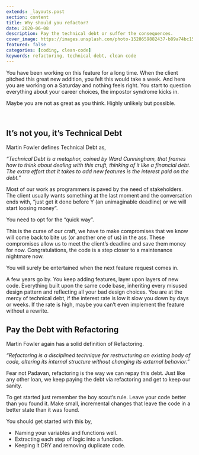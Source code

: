 ```yaml
---
extends: _layouts.post
section: content
title: Why should you refactor?
date: 2020-06-08
description: Pay the technical debt or suffer the consequences.
cover_image: https://images.unsplash.com/photo-1528659882437-b89a74bc157f?ixlib=rb-1.2.1&ixid=eyJhcHBfaWQiOjEyMDd9&auto=format&fit=crop&w=2550&q=80
featured: false
categories: [coding, clean-code]
keywords: refactoring, technical debt, clean code
---
```


You have been working on this feature for a long time. When the client pitched this great new addition, you felt this would take a week. And here you are working on a Saturday and nothing feels right. You start to question everything about your career choices, the impostor syndrome kicks in.

Maybe you are not as great as you think. Highly unlikely but possible.

<br>

## It’s not you, it’s Technical Debt

Martin Fowler defines Technical Debt as,

_“Technical Debt is a metaphor, coined by Ward Cunningham, that frames how to think about dealing with this cruft, thinking of it like a financial debt. The extra effort that it takes to add new features is the interest paid on the debt.”_

Most of our work as programmers is paved by the need of stakeholders. The client usually wants something at the last moment and the conversation ends with, “just get it done before Y (an unimaginable deadline) or we will start loosing money”.

You need to opt for the “quick way”.

This is the curse of our craft, we have to make compromises that we know will come back to bite us (or another one of us) in the ass. These compromises allow us to meet the client’s deadline and save them money for now. Congratulations, the code is a step closer to a maintenance nightmare now.

You will surely be entertained when the next feature request comes in.

A few years go by. You keep adding features, layer upon layers of new code. Everything built upon the same code base, inheriting every misused design pattern and reflecting all your bad design choices. You are at the mercy of technical debt, if the interest rate is low it slow you down by days or weeks. If the rate is high, maybe you can’t even implement the feature without a rewrite.

## Pay the Debt with Refactoring

Martin Fowler again has a solid definition of Refactoring.

_“Refactoring is a disciplined technique for restructuring an existing body of code, altering its internal structure without changing its external behavior.”_

Fear not Padavan, refactoring is the way we can repay this debt. Just like any other loan, we keep paying the debt via refactoring and get to keep our sanity.

To get started just remember the boy scout’s rule. Leave your code better than you found it. Make small, incremental changes that leave the code in a better state than it was found.

You should get started with this by,

- Naming your variables and functions well.
- Extracting each step of logic into a function.
- Keeping it DRY and removing duplicate code.
